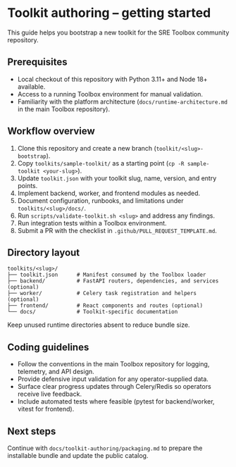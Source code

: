 # Toolkit authoring – getting started

This guide helps you bootstrap a new toolkit for the SRE Toolbox community repository.

## Prerequisites

- Local checkout of this repository with Python 3.11+ and Node 18+ available.
- Access to a running Toolbox environment for manual validation.
- Familiarity with the platform architecture (`docs/runtime-architecture.md` in the main Toolbox repository).

## Workflow overview

1. Clone this repository and create a new branch (`toolkit/<slug>-bootstrap`).
2. Copy `toolkits/sample-toolkit/` as a starting point (`cp -R sample-toolkit <your-slug>`).
3. Update `toolkit.json` with your toolkit slug, name, version, and entry points.
4. Implement backend, worker, and frontend modules as needed.
5. Document configuration, runbooks, and limitations under `toolkits/<slug>/docs/`.
6. Run `scripts/validate-toolkit.sh <slug>` and address any findings.
7. Run integration tests within a Toolbox environment.
8. Submit a PR with the checklist in `.github/PULL_REQUEST_TEMPLATE.md`.

## Directory layout

```
toolkits/<slug>/
├── toolkit.json      # Manifest consumed by the Toolbox loader
├── backend/          # FastAPI routers, dependencies, and services (optional)
├── worker/           # Celery task registration and helpers (optional)
├── frontend/         # React components and routes (optional)
└── docs/             # Toolkit-specific documentation
```

Keep unused runtime directories absent to reduce bundle size.

## Coding guidelines

- Follow the conventions in the main Toolbox repository for logging, telemetry, and API design.
- Provide defensive input validation for any operator-supplied data.
- Surface clear progress updates through Celery/Redis so operators receive live feedback.
- Include automated tests where feasible (pytest for backend/worker, vitest for frontend).

## Next steps

Continue with `docs/toolkit-authoring/packaging.md` to prepare the installable bundle and update the public catalog.

